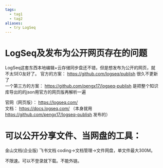 ```yaml
---
tags:
  - tag1
  - tag2
aliases:
  - try LogSeq
---
```


# LogSeq及发布为公开网页存在的问题
LogSeq这套东西本地编辑+云存储同步盘还不错，但是想发布为公开的网页，就不太SEO友好了。
官方的方案：  https://github.com/logseq/publish  很久不更新了  
一个第三方的方案：  https://github.com/pengx17/logseq-publish  是把整个知识库导出的的json用官方的网页版再解析一遍

官网（网页版）： https://logseq.com/  
文档： https://docs.logseq.com/  （本身就用 https://github.com/pengx17/logseq-publish 发布的）


# 可以公开分享文件、当网盘的工具：  
金山文档(企业版)
飞书文档
coding->文档管理->文件网盘，单文件最大300M。

不限速。可以不登录就下载。不能外链。